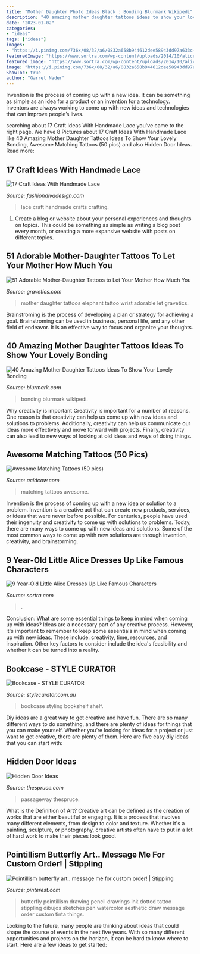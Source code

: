 ```yaml
---
title: "Mother Daughter Photo Ideas Black : Bonding Blurmark Wikipedi"
description: "40 amazing mother daughter tattoos ideas to show your lovely bonding"
date: "2023-01-02"
categories:
- "ideas"
tags: ["ideas"]
images:
- "https://i.pinimg.com/736x/08/32/a6/0832a658b944612dee58943dd97a633c--butterfly-art-messages.jpg"
featuredImage: "https://www.sortra.com/wp-content/uploads/2014/10/alice-lewis15.jpg"
featured_image: "https://www.sortra.com/wp-content/uploads/2014/10/alice-lewis15.jpg"
image: "https://i.pinimg.com/736x/08/32/a6/0832a658b944612dee58943dd97a633c--butterfly-art-messages.jpg"
ShowToc: true
author: "Garret Nader"
---
```



Invention is the process of coming up with a new idea. It can be something as simple as an idea for a product or an invention for a technology. inventors are always working to come up with new ideas and technologies that can improve people’s lives.

	

		
searching about 17 Craft Ideas With Handmade Lace you've came to the right page. We have 8 Pictures about 17 Craft Ideas With Handmade Lace like 40 Amazing Mother Daughter Tattoos Ideas To Show Your Lovely Bonding, Awesome Matching Tattoos (50 pics) and also Hidden Door Ideas. Read more:
		
    
## 17 Craft Ideas With Handmade Lace

<img loading=lazy src="https://www.fashiondivadesign.com/wp-content/uploads/2013/03/Craft-Ideas-With-Handmade-Lace-16.jpg" onerror="this.onerror=null;this.src='https://tse1.mm.bing.net/th?id=OIP.MgE2IvaGox6jt3Ml17xJNgHaFj&amp;pid=15.1';" alt="17 Craft Ideas With Handmade Lace">

_Source: fashiondivadesign.com_

>lace craft handmade crafts crafting. 

	

1. Create a blog or website about your personal experiences and thoughts on topics. This could be something as simple as writing a blog post every month, or creating a more expansive website with posts on different topics.

    
## 51 Adorable Mother-Daughter Tattoos To Let Your Mother How Much You

<img loading=lazy src="https://www.gravetics.com/wp-content/uploads/2017/07/Baby-Elephant-On-Wrist-Mother-Daugter-Tattoo.jpg" onerror="this.onerror=null;this.src='https://tse4.mm.bing.net/th?id=OIP.ssPIsg5pRH7InLZGqFw_JQHaJQ&amp;pid=15.1';" alt="51 Adorable Mother-Daughter Tattoos to Let Your Mother How Much You">

_Source: gravetics.com_

>mother daughter tattoos elephant tattoo wrist adorable let gravetics. 

	

Brainstroming is the process of developing a plan or strategy for achieving a goal. Brainstroming can be used in business, personal life, and any other field of endeavor. It is an effective way to focus and organize your thoughts.

    
## 40 Amazing Mother Daughter Tattoos Ideas To Show Your Lovely Bonding

<img loading=lazy src="https://www.blurmark.com/wp-content/uploads/2017/03/Mother-Daughter-Tattoo-Design-12.jpg" onerror="this.onerror=null;this.src='https://tse1.mm.bing.net/th?id=OIP.k8MztsRXk16ZRTbWA9w1JwHaJ4&amp;pid=15.1';" alt="40 Amazing Mother Daughter Tattoos Ideas To Show Your Lovely Bonding">

_Source: blurmark.com_

>bonding blurmark wikipedi. 

	

Why creativity is important
Creativity is important for a number of reasons. One reason is that creativity can help us come up with new ideas and solutions to problems. Additionally, creativity can help us communicate our ideas more effectively and move forward with projects. Finally, creativity can also lead to new ways of looking at old ideas and ways of doing things.

    
## Awesome Matching Tattoos (50 Pics)

<img loading=lazy src="https://cdn.acidcow.com/pics/20190528/1559058939_iz2vl8tv0y.jpg" onerror="this.onerror=null;this.src='https://tse4.mm.bing.net/th?id=OIP.zkKMot3mXCdBrejS29HjRwHaJQ&amp;pid=15.1';" alt="Awesome Matching Tattoos (50 pics)">

_Source: acidcow.com_

>matching tattoos awesome. 

	

Invention is the process of coming up with a new idea or solution to a problem. Invention is a creative act that can create new products, services, or ideas that were never before possible. For centuries, people have used their ingenuity and creativity to come up with solutions to problems. Today, there are many ways to come up with new ideas and solutions. Some of the most common ways to come up with new solutions are through invention, creativity, and brainstorming.

    
## 9 Year-Old Little Alice Dresses Up Like Famous Characters

<img loading=lazy src="https://www.sortra.com/wp-content/uploads/2014/10/alice-lewis15.jpg" onerror="this.onerror=null;this.src='https://tse3.mm.bing.net/th?id=OIP.1mbKxKYusyzPfMWbOSRH7wHaLG&amp;pid=15.1';" alt="9 Year-Old Little Alice Dresses Up Like Famous Characters">

_Source: sortra.com_

>. 

	

Conclusion: What are some essential things to keep in mind when coming up with ideas?
Ideas are a necessary part of any creative process. However, it's important to remember to keep some essentials in mind when coming up with new ideas. These include: creativity, time, resources, and inspiration. Other key factors to consider include the idea's feasibility and whether it can be turned into a reality.

    
## Bookcase - STYLE CURATOR

<img loading=lazy src="https://stylecurator.com.au/wp-content/uploads/2016/07/Bookcase.jpg" onerror="this.onerror=null;this.src='https://tse3.mm.bing.net/th?id=OIP.QwMtvFzpOWmgxcPoZQ4yHwHaLH&amp;pid=15.1';" alt="Bookcase - STYLE CURATOR">

_Source: stylecurator.com.au_

>bookcase styling bookshelf shelf. 

	

Diy ideas are a great way to get creative and have fun. There are so many different ways to do something, and there are plenty of ideas for things that you can make yourself. Whether you’re looking for ideas for a project or just want to get creative, there are plenty of them. Here are five easy diy ideas that you can start with: 

    
## Hidden Door Ideas

<img loading=lazy src="https://www.thespruce.com/thmb/yjrpkwnW_l56TjzEzJnYV-RHZmg=/1500x1125/filters:no_upscale():max_bytes(150000):strip_icc()/fireplacehiddendoor-cf190aaa615845948866e080c5c0a917.jpg" onerror="this.onerror=null;this.src='https://tse1.mm.bing.net/th?id=OIP.HTN74ayYk4o7M7NnelBQfAHaFj&amp;pid=15.1';" alt="Hidden Door Ideas">

_Source: thespruce.com_

>passageway thespruce. 

	

What is the Definition of Art?
Creative art can be defined as the creation of works that are either beautiful or engaging. It is a process that involves many different elements, from design to color and texture. Whether it's a painting, sculpture, or photography, creative artists often have to put in a lot of hard work to make their pieces look good.

    
## Pointillism Butterfly Art.. Message Me For Custom Order! | Stippling

<img loading=lazy src="https://i.pinimg.com/736x/08/32/a6/0832a658b944612dee58943dd97a633c--butterfly-art-messages.jpg" onerror="this.onerror=null;this.src='https://tse1.mm.bing.net/th?id=OIP.wU5St1dUZKr30ag7SA_bYgHaJ3&amp;pid=15.1';" alt="Pointillism butterfly art.. message me for custom order! | Stippling">

_Source: pinterest.com_

>butterfly pointillism drawing pencil drawings ink dotted tattoo stippling dibujos sketches pen watercolor aesthetic draw message order custom tinta things. 

	

Looking to the future, many people are thinking about ideas that could shape the course of events in the next five years. With so many different opportunities and projects on the horizon, it can be hard to know where to start. Here are a few ideas to get started: 

